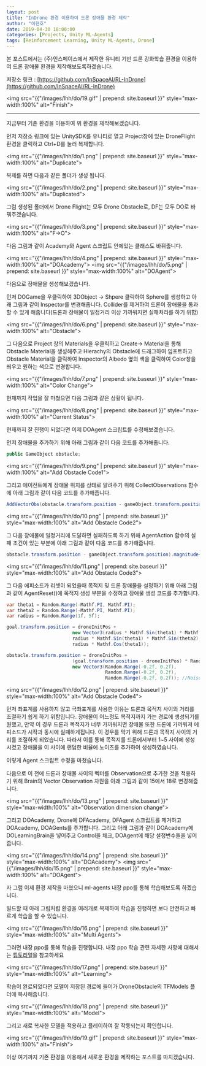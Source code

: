 ```yaml
---
layout: post
title: "InDrone 환경 이용하여 드론 장애물 환경 제작"
author: "이현호"
date: 2019-04-30 18:00:00
categories: [Projects, Unity ML-Agents]
tags: [Reinforcement Learning, Unity ML-Agents, Drone]
---
```


본 포스트에서는 (주)인스페이스에서 제작한 유니티 기반 드론 강화학습 환경을 이용하여 드론 장애물 환경을 제작해보도록하겠습니다.
  
저장소 링크 : [https://github.com/InSpaceAI/RL-InDrone](https://github.com/InSpaceAI/RL-InDrone)

<img src="{{"/images/lhh/do/19.gif" | prepend: site.baseurl }}" style="max-width:100%" alt="Finish">

---
지금부터 기존 환경을 이용하여 위 환경을 제작해보겠습니다.

먼저 저장소 링크에 있는 UnitySDK를 유니티로 열고 Project창에 있는 DroneFlight 환경을 클릭하고 Ctrl+D를 눌러 복제합니다.

<img src="{{"/images/lhh/do/1.png" | prepend: site.baseurl }}" style="max-width:100%" alt="Duplicate">

복제를 하면 다음과 같은 폴더가 생성 됩니다.

<img src="{{"/images/lhh/do/2.png" | prepend: site.baseurl }}" style="max-width:100%" alt="Duplicated">

그럼 생성된 폴더에서 Drone Flight는 모두 Drone Obstacle로, DF는 모두 DO로 바꿔주겠습니다.

<img src="{{"/images/lhh/do/3.png" | prepend: site.baseurl }}" style="max-width:100%" alt="F->O">

다음 그림과 같이 Academy와 Agent 스크립트 안에있는 클래스도 바꿔줍니다.

<img src="{{"/images/lhh/do/4.png" | prepend: site.baseurl }}" style="max-width:100%" alt="DOAcademy">
<img src="{{"/images/lhh/do/5.png" | prepend: site.baseurl }}" style="max-width:100%" alt="DOAgent">

다음으로 장애물을 생성해보겠습니다.

먼저 DOGame을 우클릭하여 3DObject -> Shpere 클릭하여 Sphere를 생성하고 아래 그림과 같이 Inspector를 변경해줍니다. Collider를 제거하여 드론이 장애물을 통과할 수 있게 해줍니다(드론과 장애물이 일정거리 이상 가까워지면 실패처리를 하기 위함)

<img src="{{"/images/lhh/do/6.png" | prepend: site.baseurl }}" style="max-width:100%" alt="Obstacle">

그 다음으로 Project 창의 Materials을 우클릭하고 Create-> Material을 통해 Obstacle Material을 생성해주고 Hierachy의 Obstacle에 드래그하여 임포트하고 Obstacle Material을 클릭하여 Inspector의 Albedo 옆의 색을 클릭하여 Color창을 띄우고 원하는 색으로 변경합니다.

<img src="{{"/images/lhh/do/7.png" | prepend: site.baseurl }}" style="max-width:100%" alt="Color Change">

현재까지 작업을 잘 마쳤으면 다음 그림과 같은 상황이 됩니다.

<img src="{{"/images/lhh/do/8.png" | prepend: site.baseurl }}" style="max-width:100%" alt="Current Status">

현재까지 잘 진행이 되었다면 이제 DOAgent 스크립트를 수정해보겠습니다.

먼저 장애물을 추가하기 위해 아래 그림과 같이 다음 코드를 추가해줍니다.

```C#
public GameObject obstacle; 
```

<img src="{{"/images/lhh/do/9.png" | prepend: site.baseurl }}" style="max-width:100%" alt="Add Obstacle Code1">

그리고 에이전트에게 장애물 위치를 상태로 알려주기 위해 CollectObservations 함수에 아래 그림과 같이 다음 코드를 추가해줍니다.

```C#
AddVectorObs(obstacle.transform.position - gameObject.transform.position);
```

<img src="{{"/images/lhh/do/10.png" | prepend: site.baseurl }}" style="max-width:100%" alt="Add Obstacle Code2">

그 다음 장애물에 일정거리에 도달하면 실패하도록 하기 위해 AgentAction 함수의 실패 조건이 있는 부분에 아래 그림과 같이 다음 코드를 추가해줍니다.

```C#
obstacle.transform.position - gameObject.transform.position).magnitude<0.3f
```

<img src="{{"/images/lhh/do/11.png" | prepend: site.baseurl }}" style="max-width:100%" alt="Add Obstacle Code3">


그 다음 에피소드가 리셋이 되었을때 목적지 및 드론 장애물을 설정하기 위해 아래 그림과 같이 AgentReset()에 목적지 생성 부분을 수정하고 장애물 생성 코드를 추가합니다.

```C#
var theta1 = Random.Range(-Mathf.PI, Mathf.PI);
var theta2 = Random.Range(-Mathf.PI, Mathf.PI);
var radius = Random.Range(1f, 5f);

goal.transform.position = droneInitPos + 
                        new Vector3(radius * Mathf.Sin(theta1) * Mathf.Cos(theta2),
                        radius * Mathf.Sin(theta1) * Mathf.Sin(theta2),
                        radius * Mathf.Cos(theta1));

obstacle.transform.position = droneInitPos +
                        (goal.transform.position - droneInitPos) * Random.Range(0.3f, 0.8f) +
                        new Vector3(Random.Range(-0.2f, 0.2f),
                                    Random.Range(-0.2f, 0.2f),
                                    Random.Range(-0.2f, 0.2f)); //Noise term
```

<img src="{{"/images/lhh/do/12.png" | prepend: site.baseurl }}" style="max-width:100%" alt="Add Obstacle Code4">

먼저 좌표계를 사용하지 않고 극좌표계를 사용한 이유는 드론과 목적지 사이의 거리를 조절하기 쉽게 하기 위함입니다. 장애물이 어느정도 목적지까지 가는 경로에 생성되기를 원했고, 만약 이 경우 드론과 목적지가 너무 가까워지면 장애물 또한 드론에 가까워져 에피소드가 시작과 동시에 실패하게됩니다. 이 경우를 막기 위해 드론과 목적지 사이의 거리를 조절하게 되었습니다. 따라서 이를 통해 목적지를 드론에서부터 1~5 사이에 생성시켰고 장애물을 이 사이에 랜덤한 비율에 노이즈를 추가하여 생성하였습니다.

이렇게 Agent 스크립트 수정을 마쳤습니다.

다음으로 이 전에 드론과 장애물 사이의 벡터를 Observation으로 추가한 것을 적용하기 위해 Brain의 Vector Observation 차원을 아래 그림과 같이 15에서 18로 변경해줍니다.

<img src="{{"/images/lhh/do/13.png" | prepend: site.baseurl }}" style="max-width:100%" alt="Observation dimension change">

그리고 DOAcademy, Drone에 DFAcademy, DFAgent 스크립트를 제거하고 DOAcademy, DOAGents를 추가합니다. 그리고 아래 그림과 같이 DOAcademy에 DOLearningBrain을 넣어주고 Control을 체크, DOAgent에 해당 설정변수들을 넣어줍니다.

<img src="{{"/images/lhh/do/14.png" | prepend: site.baseurl }}" style="max-width:100%" alt="DOAcademy">
<img src="{{"/images/lhh/do/15.png" | prepend: site.baseurl }}" style="max-width:100%" alt="DOAgent">

자 그럼 이제 환경 제작을 마쳤으니 ml-agents 내장 ppo를 통해 학습해보도록 하겠습니다.

빌드할 때 아래 그림처럼 환경을 여러개로 복제하여 학습을 진행하면 보다 안전하고 빠르게 학습을 할 수 있습니다.

<img src="{{"/images/lhh/do/16.png" | prepend: site.baseurl }}" style="max-width:100%" alt="Multi Agents">

그러면 내장 ppo를 통해 학습을 진행합니다. 내장 ppo 학습 관련 자세한 사항에 대해서는 [튜토리얼](https://github.com/hyunho1027/Unity_ML_Agents_Tutorial)을 참고하세요

<img src="{{"/images/lhh/do/17.png" | prepend: site.baseurl }}" style="max-width:100%" alt="Learning">

학습이 완료되었다면 모델이 저장된 경로에 들어가 DroneObstacle의 TFModels 폴더에 복사해줍니다.

<img src="{{"/images/lhh/do/18.png" | prepend: site.baseurl }}" style="max-width:100%" alt="Model">

그리고 새로 복사한 모델을 적용하고 플레이하여 잘 작동되는지 확인합니다.

<img src="{{"/images/lhh/do/19.gif" | prepend: site.baseurl }}" style="max-width:100%" alt="Finish">

이상 여기까지 기존 환경을 이용해서 새로운 환경을 제작하는 포스트를 마치겠습니다.